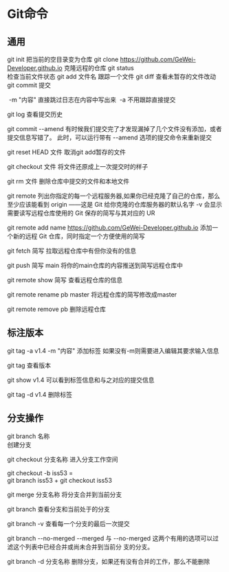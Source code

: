 # Git命令

## 通用

git init
	把当前的空目录变为仓库
git clone https://github.com/GeWei-Developer.github.io
	克隆远程的仓库	
git status	
	检查当前文件状态
git add 文件名
	跟踪一个文件
git diff
	查看未暂存的文件改动
git commit
	提交

​	-m "内容"   直接跳过日志在内容中写出来
​	-a	    不用跟踪直接提交

git log
	查看提交历史

git commit --amend
	有时候我们提交完了才发现漏掉了几个文件没有添加，或者提交信息写错了。 此时，可以运行带有 		--amend 选项的提交命令来重新提交

git reset HEAD 文件
	取消git add暂存的文件
	
git checkout 文件
	将文件还原成上一次提交时的样子
	
git rm 文件
	删除仓库中提交的文件和本地文件

git remote
	列出你指定的每一个远程服务器,如果你已经克隆了自己的仓库，那么至少应该能看到 origin ——这是 	Git 给你克隆的仓库服务器的默认名字
	-v 会显示需要读写远程仓库使用的 Git 保存的简写与其对应的 UR
	
git remote add name https://github.com/GeWei-Developer.github.io
	添加一个新的远程 Git 仓库，同时指定一个方便使用的简写

git fetch 简写
	拉取远程仓库中有但你没有的信息
	
git push 简写 main
	将你的main仓库的内容推送到简写远程仓库中
	
git remote show 简写
	查看远程仓库的信息
	
git remote rename pb master
	将远程仓库的简写修改成master

git remote remove pb
	删除远程仓库

## 标注版本	
git tag -a v1.4 -m "内容"
	添加标签
	如果没有-m则需要进入编辑其要求输入信息
	
git tag
	查看版本
	
git show v1.4
	可以看到标签信息和与之对应的提交信息
	
git tag -d v1.4
	删除标签	

## 分支操作	
git branch 名称	
	创建分支
	
git checkout 分支名称
	进入分支工作空间
	
git checkout -b iss53
  	=  
  	git branch iss53  +   git checkout iss53
  	
git merge 分支名称
  	将分支合并到当前分支

git branch
	查看分支和当前处于的分支
	
git branch -v
	查看每一个分支的最后一次提交

git branch --no-merged 
	--merged 与 --no-merged 这两个有用的选项可以过滤这个列表中已经合并或尚未合并到当前分  		支的分支。
	
git branch -d 分支名称
	删除分支，如果还有没有合并的工作，那么不能删除
